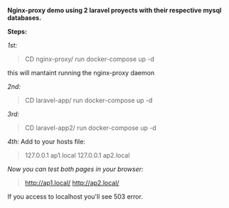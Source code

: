 **Nginx-proxy demo using 2 laravel proyects with their respective mysql databases.**

**Steps:**

*1st:*
> CD nginx-proxy/
> run docker-compose up -d

this will mantaint running the nginx-proxy daemon


*2nd:*
> CD laravel-app/
> run docker-compose up -d

*3rd:*
> CD laravel-app2/
> run docker-compose up -d


*4th:*
Add to your hosts file:
>   127.0.0.1  ap1.local
>   127.0.0.1  ap2.local
  
*Now you can test both pages in your browser:*
>   http://ap1.local/
>   http://ap2.local/
  
  
If you access to localhost you'll see 503 error.
